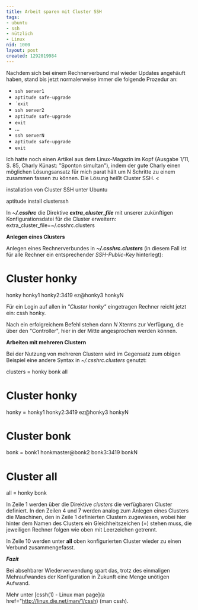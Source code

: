 ```yaml
---
title: Arbeit sparen mit Cluster SSH
tags:
- ubuntu
- ssh
- nützlich
- Linux
nid: 1000
layout: post
created: 1292019984
---
```

Nachdem sich bei einem Rechnerverbund mal wieder Updates angehäuft haben, stand bis jetzt normalerweise immer die folgende Prozedur an:

- `ssh server1`
- `aptitude safe-upgrade`
- `´exit`
- `ssh server2`
- `aptitude safe-upgrade`
- `exit`
- ...
- `ssh serverN`
- `aptitude safe-upgrade`
- `exit`

Ich hatte noch einen Artikel aus dem Linux-Magazin im Kopf (Ausgabe 1/11, S. 85, Charly Künast: "Sponton simultan"), indem der gute Charly einen möglichen Lösungsansatz für mich parat hält um N Schritte zu einem zusammen fassen zu können. Die Lösung heißt Cluster SSH. <!--break--><

installation von Cluster SSH unter Ubuntu

aptitude install clusterssh

In ***~/.csshrc*** die Direktive 
***extra_cluster_file*** mit unserer zukünftigen Konfigurationsdatei für die Cluster erweitern:  extra_cluster_file=~/.csshrc.clusters 

**Anlegen eines Clusters**

Anlegen eines Rechnerverbundes in  ***~/.csshrc.clusters*** (in diesem Fall ist für alle Rechner ein entsprechender _SSH-Public-Key_ hinterlegt): 



# Cluster honky
honky honky1 honky2:3419 ez@honky3 honkyN


Für ein Login auf allen in _"Cluster honky"_ eingetragen Rechner reicht jetzt ein: cssh honky.

Nach ein erfolgreichem Befehl stehen dann _N_ Xterms zur Verfügung, die über den "Controller", hier in der Mitte angesprochen werden können.


**Arbeiten mit mehreren Clustern**

Bei der Nutzung von mehreren Clustern wird im Gegensatz zum obigen Beispiel eine andere Syntax in _~/.csshrc.clusters_ genutzt: 


clusters = honky bonk all
    
# Cluster honky
honky = honky1 honky2:3419 ez@honky3 honkyN
    
# Cluster bonk
bonk = bonk1 honkmaster@bonk2 bonk3:3419 bonkN
    
# Cluster all
all = honky bonk


In Zeile 1 werden über die Direktive _clusters_ die verfügbaren Cluster definiert. 
In den Zeilen 4 und 7 werden analog zum Anlegen eines Clusters die Maschinen,
den in Zeile 1 definierten Clustern zugewiesen, 
wobei hier hinter dem Namen des Clusters ein Gleichheitszeichen (=) stehen muss, 
die jeweiligen Rechner folgen wie oben mit Leerzeichen getrennt. 

In Zeile 10 werden unter **all** oben konfigurierten Cluster wieder zu einen Verbund zusammengefasst.

***Fazit***

Bei absehbarer Wiederverwendung spart das, trotz des einmaligen Mehraufwandes der Konfiguration in Zukunft eine Menge unötigen Aufwand. 

Mehr unter [cssh(1) - Linux man page](a href="http://linux.die.net/man/1/cssh)</a> (man cssh).
